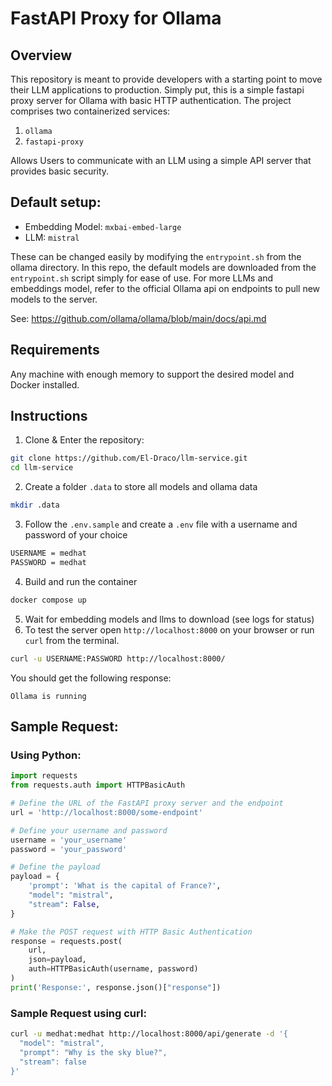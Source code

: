 # FastAPI Proxy for Ollama

## Overview 
This repository is meant to provide developers with a starting point to move their LLM applications
to production. Simply put, this is a simple fastapi proxy server for Ollama with basic HTTP authentication.
The project comprises two containerized services:
1. `ollama`
2. `fastapi-proxy`

Allows Users to communicate with an LLM using a simple API server that provides basic security.

## Default setup:
- Embedding Model: `mxbai-embed-large`
- LLM: `mistral`

These can be changed easily by modifying the `entrypoint.sh` from the ollama directory.
In this repo, the default models are downloaded from the `entrypoint.sh` script simply for ease of use.
For more LLMs and embeddings model, refer to the official Ollama api on endpoints to pull new models
to the server.

See: https://github.com/ollama/ollama/blob/main/docs/api.md

## Requirements
Any machine with enough memory to support the desired model and Docker installed.

## Instructions
1. Clone & Enter the repository:
```bash
git clone https://github.com/El-Draco/llm-service.git
cd llm-service
```
2. Create a folder `.data` to store all models and ollama data
```bash
mkdir .data
```
3. Follow the `.env.sample` and create a `.env` file with a username and password of your choice
```bash
USERNAME = medhat
PASSWORD = medhat
```
4. Build and run the container
```bash
docker compose up
```
5. Wait for embedding models and llms to download (see logs for status)
6. To test the server open `http://localhost:8000` on your browser or run `curl` from the terminal.
```bash
curl -u USERNAME:PASSWORD http://localhost:8000/
```
You should get the following response: 
```text
Ollama is running
```

## Sample Request:

### Using Python:
```python
import requests
from requests.auth import HTTPBasicAuth

# Define the URL of the FastAPI proxy server and the endpoint
url = 'http://localhost:8000/some-endpoint'

# Define your username and password
username = 'your_username'
password = 'your_password'

# Define the payload
payload = {
    'prompt': 'What is the capital of France?',
    "model": "mistral",
    "stream": False,
}

# Make the POST request with HTTP Basic Authentication
response = requests.post(
    url,
    json=payload,
    auth=HTTPBasicAuth(username, password)
)
print('Response:', response.json()["response"])
```

### Sample Request using curl:
```bash
curl -u medhat:medhat http://localhost:8000/api/generate -d '{
  "model": "mistral",
  "prompt": "Why is the sky blue?",
  "stream": false
}'
